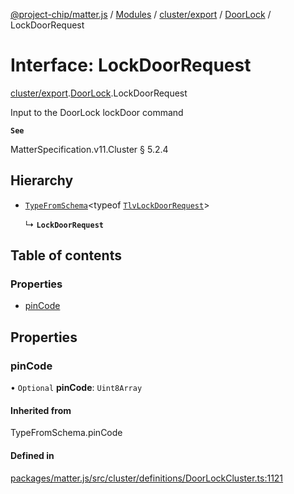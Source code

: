 [@project-chip/matter.js](../README.md) / [Modules](../modules.md) / [cluster/export](../modules/cluster_export.md) / [DoorLock](../modules/cluster_export.DoorLock.md) / LockDoorRequest

# Interface: LockDoorRequest

[cluster/export](../modules/cluster_export.md).[DoorLock](../modules/cluster_export.DoorLock.md).LockDoorRequest

Input to the DoorLock lockDoor command

**`See`**

MatterSpecification.v11.Cluster § 5.2.4

## Hierarchy

- [`TypeFromSchema`](../modules/tlv_export.md#typefromschema)\<typeof [`TlvLockDoorRequest`](../modules/cluster_export.DoorLock.md#tlvlockdoorrequest)\>

  ↳ **`LockDoorRequest`**

## Table of contents

### Properties

- [pinCode](cluster_export.DoorLock.LockDoorRequest.md#pincode)

## Properties

### pinCode

• `Optional` **pinCode**: `Uint8Array`

#### Inherited from

TypeFromSchema.pinCode

#### Defined in

[packages/matter.js/src/cluster/definitions/DoorLockCluster.ts:1121](https://github.com/project-chip/matter.js/blob/c0d55745d5279e16fdfaa7d2c564daa31e19c627/packages/matter.js/src/cluster/definitions/DoorLockCluster.ts#L1121)

